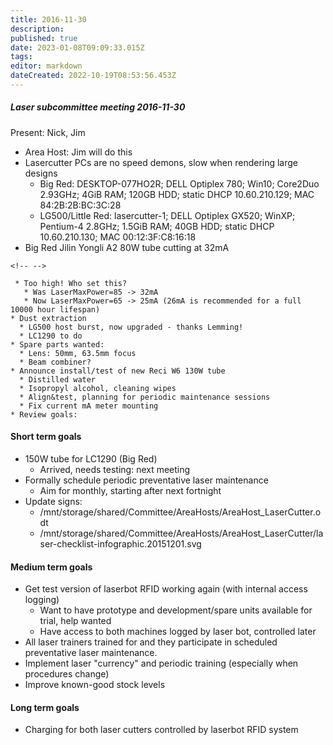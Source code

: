 ```yaml
---
title: 2016-11-30
description: 
published: true
date: 2023-01-08T09:09:33.015Z
tags: 
editor: markdown
dateCreated: 2022-10-19T08:53:56.453Z
---
```


##### Laser subcommittee meeting 2016-11-30

Present: Nick, Jim

-   Area Host: Jim will do this
-   Lasercutter PCs are no speed demons, slow when rendering large designs
    -   Big Red: DESKTOP-077HO2R; DELL Optiplex 780; Win10; Core2Duo 2.93GHz; 4GiB RAM; 120GB HDD; static DHCP 10.60.210.129; MAC 84:2B:2B:BC:3C:28
    -   LG500/Little Red: lasercutter-1; DELL Optiplex GX520; WinXP; Pentium-4 2.8GHz; 1.5GiB RAM; 40GB HDD; static DHCP 10.60.210.130; MAC 00:12:3F:C8:16:18
-   Big Red Jilin Yongli A2 80W tube cutting at 32mA

```{=html}
<!-- -->
```
     * Too high! Who set this?
       * Was LaserMaxPower=85 -> 32mA
       * Now LaserMaxPower=65 -> 25mA (26mA is recommended for a full 10000 hour lifespan)
    * Dust extraction
      * LG500 host burst, now upgraded - thanks Lemming!
      * LC1290 to do
    * Spare parts wanted:
      * Lens: 50mm, 63.5mm focus
      * Beam combiner?
    * Announce install/test of new Reci W6 130W tube
      * Distilled water
      * Isopropyl alcohol, cleaning wipes
      * Align&test, planning for periodic maintenance sessions
      * Fix current mA meter mounting
    * Review goals:

#### Short term goals

-   150W tube for LC1290 (Big Red)
    -   Arrived, needs testing: next meeting
-   Formally schedule periodic preventative laser maintenance
    -   Aim for monthly, starting after next fortnight
-   Update signs:
    -   /mnt/storage/shared/Committee/AreaHosts/AreaHost_LaserCutter.odt
    -   /mnt/storage/shared/Committee/AreaHosts/AreaHost_LaserCutter/laser-checklist-infographic.20151201.svg

#### Medium term goals

-   Get test version of laserbot RFID working again (with internal access logging)
    -   Want to have prototype and development/spare units available for trial, help wanted
    -   Have access to both machines logged by laser bot, controlled later
-   All laser trainers trained for and they participate in scheduled preventative laser maintenance.
-   Implement laser "currency" and periodic training (especially when procedures change)
-   Improve known-good stock levels

#### Long term goals

-   Charging for both laser cutters controlled by laserbot RFID system
